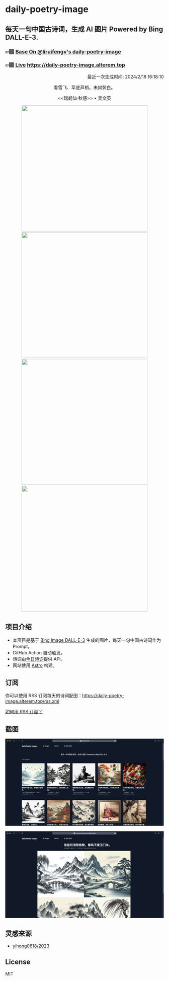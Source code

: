 
# daily-poetry-image

## 每天一句中国古诗词，生成 AI 图片 Powered by Bing DALL-E-3.

### 👉🏽 [Base On @liruifengv's daily-poetry-image](https://github.com/liruifengv/daily-poetry-image)

### 👉🏽 [Live](https://daily-poetry-image.alterem.top/) https://daily-poetry-image.alterem.top

<p align="right">
  最近一次生成时间: 2024/2/18 16:18:10
</p>
<p align="center">
看雪飞、苹底芦梢，未如鬓白。
</p>
<p align="center">
<<瑞鹤仙·秋感>> • 吴文英
</p>
<p align="center">
<img src="https://tse3.mm.bing.net/th/id/OIG3.nHnJbnYHbk0UL80eWLDq" height="400" width="400" />
<img src="https://tse2.mm.bing.net/th/id/OIG3.HoNxJVXo.lTbk4Ksgf1n" height="400" width="400" />
<img src="https://tse1.mm.bing.net/th/id/OIG3.kF4z1L_0TJRi7GBKNKE5" height="400" width="400" />
<img src="https://tse4.mm.bing.net/th/id/OIG3.ihCuGEfcRmXMLKkpHe3a" height="400" width="400" />
</p>

## 项目介绍

-   本项目是基于 [Bing Image DALL-E-3](https://www.bing.com/images/create) 生成的图片，每天一句中国古诗词作为 Prompt。
-   GitHub Action 自动触发。
-   诗词由[今日诗词](https://www.jinrishici.com/)提供 API。
-   网站使用 [Astro](https://astro.build) 构建。

## 订阅

你可以使用 RSS 订阅每天的诗词配图：https://daily-poetry-image.alterem.top/rss.xml

[如何用 RSS 订阅？](https://zhuanlan.zhihu.com/p/55026716)

## 截图

![图片列表](./screenshots/Snipaste_2023-12-28_21-00-26.png)

![图片详情](./screenshots/Snipaste_2023-12-28_21-00-53.png)

## 灵感来源

-   [yihong0618/2023](https://github.com/yihong0618/2023)

## License

MIT
